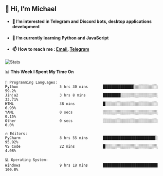 ## 👋 Hi, I’m Michael
- #### 👀 I’m interested in Telegram and Discord bots, desktop applications development
- #### 🌱 I’m currently learning Python and JavaScript
- #### 📫 How to reach me : [Email](mailto:misha@kurapov.ru), [Telegram](https://t.me/mickr7)

![Stats](https://github-readme-stats.vercel.app/api?username=krpff&show_icons=true&theme=react&hide=issues&count_private=true&layout=compact)


<!--START_SECTION:waka-->
📊 **This Week I Spent My Time On** 

```text
💬 Programming Languages: 
Python                   5 hrs 30 mins       ██████████████░░░░░░░░░░░   59.2% 
Jinja2                   3 hrs 8 mins        ████████░░░░░░░░░░░░░░░░░   33.71% 
HTML                     38 mins             █░░░░░░░░░░░░░░░░░░░░░░░░   6.93% 
YAML                     0 secs              ░░░░░░░░░░░░░░░░░░░░░░░░░   0.15% 
Other                    0 secs              ░░░░░░░░░░░░░░░░░░░░░░░░░   0.0%

🔥 Editors: 
PyCharm                  8 hrs 55 mins       ████████████████████████░   95.92% 
VS Code                  22 mins             █░░░░░░░░░░░░░░░░░░░░░░░░   4.08%

💻 Operating System: 
Windows                  9 hrs 18 mins       █████████████████████████   100.0%

```


<!--END_SECTION:waka-->
